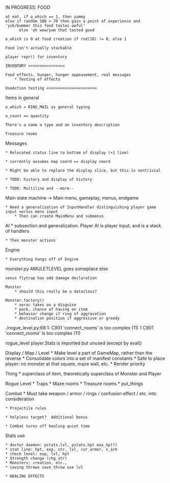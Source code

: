 IN PROGRESS: FOOD

    at eat, if o_which == 1, then yummy
    else if random 100 > 70 then gain a point of experience and 'yuk/bummer this food tastes awful'
          else 'oh wow/yum that tasted good
    
    o_which is 0 at food creation if rnd(10) != 0, else 1

    Food isn't actually stackable

    player repr() for inventory

    INVENTORY <<<<<<<<<<<<<<<<

    Food effects, hunger, hunger appeasement, real messages
        * Testing of effects

    UseAction testing <<<<<<<<<<<<<<<<<<<<<<

Items in general

    o_which = RING_MAIL as general typing

    o_count == quantity

    There's a name a type and an inventory description

    Treasure rooms

Messages

    * Relocated status line to bottom of display (+1 line)

    * currently assumes map coord == display coord

    * Might be able to replace the display slice, but this is nontrivial

    * TODO: history and display of history

    * TODO: Multiline and --more--

Main state machine -> Main menu, gameplay, menus, endgame

    * Need a generalization of InputHandler distinguishing player game input versus menu input
        * Then can create MainMenu and submenus

AI
    * subsection and generalization.  Player AI is player input, and is a stack of handlers

    * Then monster actions

Engine

    * Everything hangs off of Engine
    
monster.py
    AMULETLEVEL goes someplace else

    venus flytrap has odd damage declaration

    Monster
        * should this really be a dataclass?

    Monster.factory()
        * xeroc takes on a disguise
        * pack, chance of having an item
        * behavior change if ring of aggravation
        * destination position if aggressive or greedy

./rogue_level.py:68:1: C901 'connect_rooms' is too complex (11)
1     C901 'connect_rooms' is too complex (11)

rogue_level
    player.Stats is imported but unused (except by eval()

Display / Map / Level
    * Make level a part of GameMap, rather than the reverse
    * Consolidate colors into a set of manifest constants
    * Safe to place player: no monster at that square, maze wall, etc.
    * Render priority

Thing
    * superclass of Item, theoretically superclass of Monster and Player

Rogue Level
    * Traps
    * Maze rooms
    * Treasure rooms
    * put_things

Combat
    * Must take weapon / armor / rings / confusion effect / etc. into consideration
    
    * Projectile rules
    
    * helpless target?  Additional bonus
    
    * Combat turns off healing quiet time

Stats use

    * doctor daemon: pstats.lvl, pstats.hpt max_hp(?)
    * stat line: hpt, exp, str, lvl, cur_armor, s_arm
    * check level: exp, lvl, hpt
    * Strength change (chg_str)
    * Monsters: creation, etc., 
    * saving throws save_throw use lvl
    
    * HEALING EFFECTS